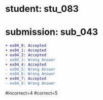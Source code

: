 # student: stu_083
# submission: sub_043

```diff
+ ex04_0: Accepted
+ ex04_1: Accepted
+ ex04_2: Accepted
- ex04_3: Wrong Answer
+ ex04_4: Accepted
- ex04_5: Wrong Answer
- ex04_6: Wrong Answer
+ ex04_7: Accepted
- ex04_8: Wrong Answer
```
#incorrect=4
#correct=5
